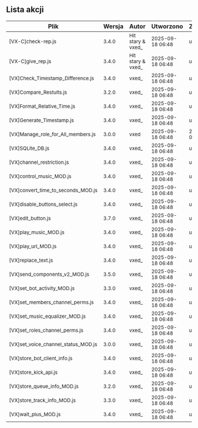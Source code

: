 ## Lista akcji
<!-- ACTIONS_TABLE_START -->
| Plik | Wersja | Autor | Utworzono | Zaktualizowano | Pobierz |
|------|--------|-------|-----------|----------------|---------|
| <small>[VX-C]check-rep.js</small> | <small>3.4.0</small> | <small>Hit stary & vxed_</small> | <small>2025-09-18 06:48</small> | <small>undefined</small> | [🔗](https://github.com/vxe3D/dbm-mods/raw/main/actions%2F%5BVX-C%5Dcheck-rep.js) |
| <small>[VX-C]give_rep.js</small> | <small>3.4.0</small> | <small>Hit stary & vxed_</small> | <small>2025-09-18 06:48</small> | <small>undefined</small> | [🔗](https://github.com/vxe3D/dbm-mods/raw/main/actions%2F%5BVX-C%5Dgive_rep.js) |
| <small>[VX]Check_Timestamp_Difference.js</small> | <small>3.4.0</small> | <small>vxed_</small> | <small>2025-09-18 06:48</small> | <small>undefined</small> | [🔗](https://github.com/vxe3D/dbm-mods/raw/main/actions%2F%5BVX%5DCheck_Timestamp_Difference.js) |
| <small>[VX]Compare_Restults.js</small> | <small>3.2.0</small> | <small>vxed_</small> | <small>2025-09-18 06:48</small> | <small>undefined</small> | [🔗](https://github.com/vxe3D/dbm-mods/raw/main/actions%2F%5BVX%5DCompare_Restults.js) |
| <small>[VX]Format_Relative_Time.js</small> | <small>3.4.0</small> | <small>vxed_</small> | <small>2025-09-18 06:48</small> | <small>undefined</small> | [🔗](https://github.com/vxe3D/dbm-mods/raw/main/actions%2F%5BVX%5DFormat_Relative_Time.js) |
| <small>[VX]Generate_Timestamp.js</small> | <small>3.4.0</small> | <small>vxed_</small> | <small>2025-09-18 06:48</small> | <small>undefined</small> | [🔗](https://github.com/vxe3D/dbm-mods/raw/main/actions%2F%5BVX%5DGenerate_Timestamp.js) |
| <small>[VX]Manage_role_for_All_members.js</small> | <small>3.0.0</small> | <small>vxed</small> | <small>2025-09-18 06:48</small> | <small>2025-09-18 06:57</small> | [🔗](https://github.com/vxe3D/dbm-mods/raw/main/actions%2F%5BVX%5DManage_role_for_All_members.js) |
| <small>[VX]SQLite_DB.js</small> | <small>3.4.0</small> | <small>vxed_</small> | <small>2025-09-18 06:48</small> | <small>undefined</small> | [🔗](https://github.com/vxe3D/dbm-mods/raw/main/actions%2F%5BVX%5DSQLite_DB.js) |
| <small>[VX]channel_restriction.js</small> | <small>3.4.0</small> | <small>vxed_</small> | <small>2025-09-18 06:48</small> | <small>undefined</small> | [🔗](https://github.com/vxe3D/dbm-mods/raw/main/actions%2F%5BVX%5Dchannel_restriction.js) |
| <small>[VX]control_music_MOD.js</small> | <small>3.4.0</small> | <small>vxed_</small> | <small>2025-09-18 06:48</small> | <small>undefined</small> | [🔗](https://github.com/vxe3D/dbm-mods/raw/main/actions%2F%5BVX%5Dcontrol_music_MOD.js) |
| <small>[VX]convert_time_to_seconds_MOD.js</small> | <small>3.4.0</small> | <small>vxed_</small> | <small>2025-09-18 06:48</small> | <small>undefined</small> | [🔗](https://github.com/vxe3D/dbm-mods/raw/main/actions%2F%5BVX%5Dconvert_time_to_seconds_MOD.js) |
| <small>[VX]disable_buttons_select.js</small> | <small>3.4.0</small> | <small>vxed_</small> | <small>2025-09-18 06:48</small> | <small>undefined</small> | [🔗](https://github.com/vxe3D/dbm-mods/raw/main/actions%2F%5BVX%5Ddisable_buttons_select.js) |
| <small>[VX]edit_button.js</small> | <small>3.7.0</small> | <small>vxed_</small> | <small>2025-09-18 06:48</small> | <small>undefined</small> | [🔗](https://github.com/vxe3D/dbm-mods/raw/main/actions%2F%5BVX%5Dedit_button.js) |
| <small>[VX]play_music_MOD.js</small> | <small>3.4.0</small> | <small>vxed_</small> | <small>2025-09-18 06:48</small> | <small>undefined</small> | [🔗](https://github.com/vxe3D/dbm-mods/raw/main/actions%2F%5BVX%5Dplay_music_MOD.js) |
| <small>[VX]play_url_MOD.js</small> | <small>3.4.0</small> | <small>vxed_</small> | <small>2025-09-18 06:48</small> | <small>undefined</small> | [🔗](https://github.com/vxe3D/dbm-mods/raw/main/actions%2F%5BVX%5Dplay_url_MOD.js) |
| <small>[VX]replace_text.js</small> | <small>3.4.0</small> | <small>vxed_</small> | <small>2025-09-18 06:48</small> | <small>undefined</small> | [🔗](https://github.com/vxe3D/dbm-mods/raw/main/actions%2F%5BVX%5Dreplace_text.js) |
| <small>[VX]send_components_v2_MOD.js</small> | <small>3.5.0</small> | <small>vxed_</small> | <small>2025-09-18 06:48</small> | <small>undefined</small> | [🔗](https://github.com/vxe3D/dbm-mods/raw/main/actions%2F%5BVX%5Dsend_components_v2_MOD.js) |
| <small>[VX]set_bot_activity_MOD.js</small> | <small>3.3.0</small> | <small>vxed_</small> | <small>2025-09-18 06:48</small> | <small>undefined</small> | [🔗](https://github.com/vxe3D/dbm-mods/raw/main/actions%2F%5BVX%5Dset_bot_activity_MOD.js) |
| <small>[VX]set_members_channel_perms.js</small> | <small>3.4.0</small> | <small>vxed_</small> | <small>2025-09-18 06:48</small> | <small>undefined</small> | [🔗](https://github.com/vxe3D/dbm-mods/raw/main/actions%2F%5BVX%5Dset_members_channel_perms.js) |
| <small>[VX]set_music_equalizer_MOD.js</small> | <small>3.4.0</small> | <small>vxed_</small> | <small>2025-09-18 06:48</small> | <small>undefined</small> | [🔗](https://github.com/vxe3D/dbm-mods/raw/main/actions%2F%5BVX%5Dset_music_equalizer_MOD.js) |
| <small>[VX]set_roles_channel_perms.js</small> | <small>3.4.0</small> | <small>vxed_</small> | <small>2025-09-18 06:48</small> | <small>undefined</small> | [🔗](https://github.com/vxe3D/dbm-mods/raw/main/actions%2F%5BVX%5Dset_roles_channel_perms.js) |
| <small>[VX]set_voice_channel_status_MOD.js</small> | <small>3.0.0</small> | <small>vxed_</small> | <small>2025-09-18 06:48</small> | <small>undefined</small> | [🔗](https://github.com/vxe3D/dbm-mods/raw/main/actions%2F%5BVX%5Dset_voice_channel_status_MOD.js) |
| <small>[VX]store_bot_client_info.js</small> | <small>3.4.0</small> | <small>vxed_</small> | <small>2025-09-18 06:48</small> | <small>undefined</small> | [🔗](https://github.com/vxe3D/dbm-mods/raw/main/actions%2F%5BVX%5Dstore_bot_client_info.js) |
| <small>[VX]store_kick_api.js</small> | <small>3.4.0</small> | <small>vxed_</small> | <small>2025-09-18 06:48</small> | <small>undefined</small> | [🔗](https://github.com/vxe3D/dbm-mods/raw/main/actions%2F%5BVX%5Dstore_kick_api.js) |
| <small>[VX]store_queue_info_MOD.js</small> | <small>3.2.0</small> | <small>vxed_</small> | <small>2025-09-18 06:48</small> | <small>undefined</small> | [🔗](https://github.com/vxe3D/dbm-mods/raw/main/actions%2F%5BVX%5Dstore_queue_info_MOD.js) |
| <small>[VX]store_track_info_MOD.js</small> | <small>3.3.0</small> | <small>vxed_</small> | <small>2025-09-18 06:48</small> | <small>undefined</small> | [🔗](https://github.com/vxe3D/dbm-mods/raw/main/actions%2F%5BVX%5Dstore_track_info_MOD.js) |
| <small>[VX]wait_plus_MOD.js</small> | <small>3.4.0</small> | <small>vxed_</small> | <small>2025-09-18 06:48</small> | <small>undefined</small> | [🔗](https://github.com/vxe3D/dbm-mods/raw/main/actions%2F%5BVX%5Dwait_plus_MOD.js) |
<!-- ACTIONS_TABLE_END -->
